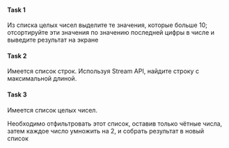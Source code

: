 #### Task 1

Из списка целых чисел выделите те значения, которые больше 10; отсортируйте эти значения по значению последней цифры в числе и выведите результат на экране


#### Task 2

Имеется список строк. Используя Stream API, найдите строку с максимальной длиной.

#### Task 3 

Имеется список целых чисел. 

Необходимо отфильтровать этот список, оставив только чётные числа, затем каждое число умножить на 2, и собрать результат в новый список







